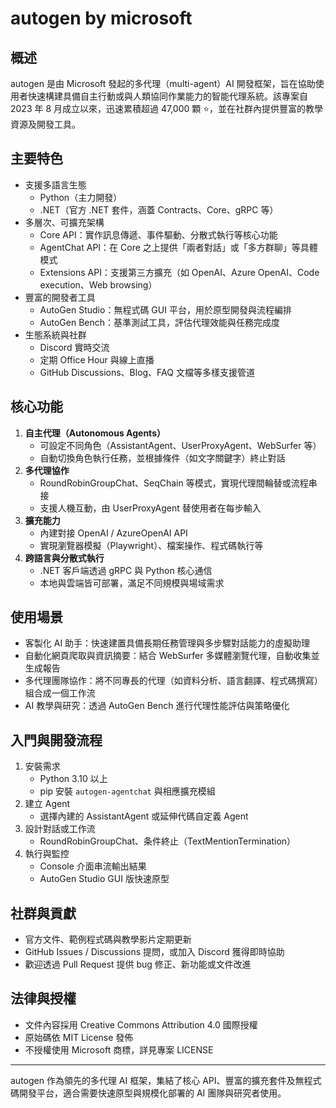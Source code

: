 # autogen by microsoft

## 概述
autogen 是由 Microsoft 發起的多代理（multi-agent）AI 開發框架，旨在協助使用者快速構建具備自主行動或與人類協同作業能力的智能代理系統。該專案自 2023 年 8 月成立以來，迅速累積超過 47,000 顆 ⭐，並在社群內提供豐富的教學資源及開發工具。

## 主要特色
- 支援多語言生態  
  - Python（主力開發）  
  - .NET（官方 .NET 套件，涵蓋 Contracts、Core、gRPC 等）  
- 多層次、可擴充架構  
  - Core API：實作訊息傳遞、事件驅動、分散式執行等核心功能  
  - AgentChat API：在 Core 之上提供「兩者對話」或「多方群聊」等具體模式  
  - Extensions API：支援第三方擴充（如 OpenAI、Azure OpenAI、Code execution、Web browsing）  
- 豐富的開發者工具  
  - AutoGen Studio：無程式碼 GUI 平台，用於原型開發與流程編排  
  - AutoGen Bench：基準測試工具，評估代理效能與任務完成度  
- 生態系統與社群  
  - Discord 實時交流  
  - 定期 Office Hour 與線上直播  
  - GitHub Discussions、Blog、FAQ 文檔等多樣支援管道  

## 核心功能
1. **自主代理（Autonomous Agents）**  
   - 可設定不同角色（AssistantAgent、UserProxyAgent、WebSurfer 等）  
   - 自動切換角色執行任務，並根據條件（如文字關鍵字）終止對話  
2. **多代理協作**  
   - RoundRobinGroupChat、SeqChain 等模式，實現代理間輪替或流程串接  
   - 支援人機互動，由 UserProxyAgent 替使用者在每步輸入  
3. **擴充能力**  
   - 內建對接 OpenAI / AzureOpenAI API  
   - 實現瀏覽器模擬（Playwright）、檔案操作、程式碼執行等  
4. **跨語言與分散式執行**  
   - .NET 客戶端透過 gRPC 與 Python 核心通信  
   - 本地與雲端皆可部署，滿足不同規模與場域需求  

## 使用場景
- 客製化 AI 助手：快速建置具備長期任務管理與多步驟對話能力的虛擬助理  
- 自動化網頁爬取與資訊摘要：結合 WebSurfer 多媒體瀏覽代理，自動收集並生成報告  
- 多代理團隊協作：將不同專長的代理（如資料分析、語言翻譯、程式碼撰寫）組合成一個工作流  
- AI 教學與研究：透過 AutoGen Bench 進行代理性能評估與策略優化  

## 入門與開發流程
1. 安裝需求  
   - Python 3.10 以上  
   - pip 安裝 `autogen-agentchat` 與相應擴充模組  
2. 建立 Agent  
   - 選擇內建的 AssistantAgent 或延伸代碼自定義 Agent  
3. 設計對話或工作流  
   - RoundRobinGroupChat、条件終止（TextMentionTermination）  
4. 執行與監控  
   - Console 介面串流輸出結果  
   - AutoGen Studio GUI 版快速原型  

## 社群與貢獻
- 官方文件、範例程式碼與教學影片定期更新  
- GitHub Issues / Discussions 提問，或加入 Discord 獲得即時協助  
- 歡迎透過 Pull Request 提供 bug 修正、新功能或文件改進  

## 法律與授權
- 文件內容採用 Creative Commons Attribution 4.0 國際授權  
- 原始碼依 MIT License 發佈  
- 不授權使用 Microsoft 商標，詳見專案 LICENSE  

---

autogen 作為領先的多代理 AI 框架，集結了核心 API、豐富的擴充套件及無程式碼開發平台，適合需要快速原型與規模化部署的 AI 團隊與研究者使用。